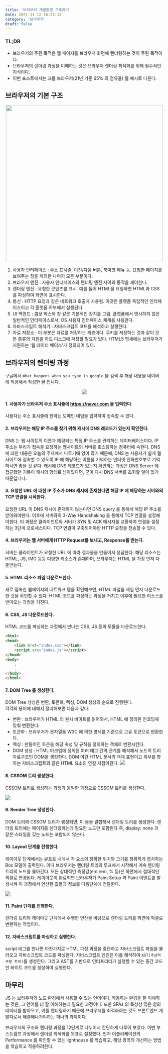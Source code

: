 ```yaml
---
title: '바닥부터 개발환경 구축하기'
date: 2021-11-12 16:21:13
category: '브라우저'
draft: false
---
```


### TL;DR

- 브라우저의 주된 목적은 웹 페이지를 브라우저 화면에 렌더링하는 것이 주된 목적이다.
- 브라우저의 렌더링 과정을 이해하는 것은 브라우저 렌더링 최적화를 위해 필수적인 지식이다.
- 이번 포스트에서는 크롬 브라우저(21년 기준 65% 의 점유율) 를 예시로 다룬다.

## 브라우저의 기본 구조

<div align="center">
<img src="https://kyun2da.dev/static/4ec9d46ea98033d0bf8d5c6966ba0462/0b533/browser-structure.png" width=500>
</div>

1. 사용자 인터페이스 : 주소 표시줄, 이전/다음 버튼, 북마크 메뉴 등. 요청한 페이지를 보여주는 창을 제외한 나머지 모든 부분이다.
2. 브라우저 엔진 : 사용자 인터페이스와 렌더링 엔진 사이의 동작을 제어한다.
3. 렌더링 엔진 : 요청한 콘텐츠를 표시. 예를 들어 HTML을 요청하면 HTML과 CSS를 파싱하여 화면에 표시한다.
4. 통신 : HTTP 요청과 같은 네트워크 호출에 사용됨. 이것은 플랫폼 독립적인 인터페이스이고 각 플랫폼 하부에서 실행된다.
5. UI 백엔드 : 콤보 박스와 창 같은 기본적인 장치를 그림. 플랫폼에서 명시하지 않은 일반적인 인터페이스로서, OS 사용자 인터페이스 체계를 사용한다.
6. 자바스크립트 해석기 : 자바스크립트 코드를 해석하고 실행한다.
7. 자료 저장소 : 이 부분은 자료를 저장하는 계층이다. 쿠키를 저장하는 것과 같이 모든 종류의 자원을 하드 디스크에 저장할 필요가 있다. HTML5 명세에는 브라우저가 지원하는 ‘웹 데이터 베이스’가 정의되어 있다.

## 브라우저의 렌더링 과정

구글에서 `What happens when you type in google` 을 검색 후 해당 내용을 네이버에 적용해서 작성한 글 입니다.

<p align="center">
	<img src="https://kyun2da.dev/static/7efd177711cd81dd0712e9dd79eaf12c/c1b63/browser-rendering.png" />
</p>

#### 1. 사용자가 브라우저 주소 표시줄에 https://naver.com 을 입력한다.

사용자는 주소 표시줄에 원하는 도메인 네임을 입력하여 접속할 수 있다.

#### 2. 브라우저는 해당 IP 주소를 찾기 위해 캐시에 DNS 레코드가 있는지 확인한다.

DNS 는 웹 사이트의 이름과 매핑되는 특정 IP 주소를 관리하는 데이터베이스이다. IP 주소는 우리가 접속을 요청하는 웹사이트의 서버를 호스팅하는 컴퓨터에 속한다. DNS 에 대한 내용은 오늘의 주제에서 다루기에 양이 많기 때문에, DNS 는 사용자가 쉽게 웹사이트에 접속할 수 있도록 IP 에 해당하는 이름을 기억하는 인터넷 전화번호부로 기억하시면 좋을 것 같다. 캐시에 DNS 레코드가 있는지 확인하는 과정은 DNS Server 에 접근했던 기록이 캐시의 형태로 남아있다면, 굳이 다시 DNS 서버를 조회할 일이 없기 때문입니다.

#### 3. 요청한 URL 에 대한 IP 주소가 DNS 캐시에 존재한다면 해당 IP 에 해당하는 서버와의 TCP 연결을 시작한다.

요청한 URL 이 DNS 캐시에 존재하지 않는다면 DNS query 를 통해서 해당 IP 주소를 받아와야한다. 이후에 서버와의 3-Way Handshaking 을 통해서 TCP 연결을 설정해야한다. 이 과정은 클라이언트와 서버가 SYN 및 ACK 메시지를 교환하여 연결을 설정하는 3단계 프로세스이다. TCP 연결이 구축되어야만 HTTP 요청을 전송할 수 있다.

#### 4. 브라우저는 웹 서버에게 HTTP Request를 보내고, Response를 받는다.

서버는 클라이언트가 요청한 URL 에 따라 결과물을 만들어서 응답한다. 해당 리소스는 HTML, JS, IMG 등등 다양한 리소스가 존재하며, 브라우저는 HTML 을 가장 먼저 다운받는다.

#### 5. HTML 리소스 파일 다운로드한다.

새로 접속한 웹페이지의 네트워크 탭을 확인해보면, HTML 파일을 제일 먼저 다운로드한 것을 확인할 수 있다.
HTML 코드를 파싱하는 과정을 거치고 이후에 필요한 리소스를 받아오는 과정을 거친다.

#### 6. CSS, JS 다운로드한다.

HTML 코드를 파싱하는 과정에서 만나는 CSS, JS 등의 모듈을 다운로드한다.

```html
<html>
<head>
	<link href="index.css"></link>
	<script src="index.js"></script>
</head>
<body>
	.
	.
</body>
</html>
```

#### 7. DOM Tree 를 생성한다.

DOM Tree 생성은 변환, 토큰화, 렉싱, DOM 생성의 순으로 진행된다. <br/>
각각의 용어에 대해서 정리해보면 다음과 같다.

- 변환 : 브라우저가 HTML 의 원시 바이트를 읽어와서, HTML 에 정의된 인코딩에 맞춰 변환한다.
- 토큰화 : 브라우저가 문자열을 W3C 에 의한 명세를 기준으로 고유 토큰으로 반환한다.
- 렉싱 : 만들어진 토큰을 해당 속성 및 규칙을 정의하는 객체로 변환시킨다.
- DOM 생성 : HTML 마크업에 정의된 여러 태그 간의 관계를 해석해서 노드의 트리 자료구조인 DOM을 생성한다. DOM 이란 HTML 문서의 객체 표현이고 외부를 향하는 자바스크립트와 같은 HTML 요소의 연결 지점이된다.
  <img src="https://developers.google.com/web/fundamentals/performance/critical-rendering-path/images/full-process.png?hl=ko" />

#### 8. CSSOM 트리 생성한다.

CSSOM 트리르 생성하는 과정과 동일한 과정으로 CSSOM 트리를 생성한다.

<img src="https://developers.google.com/web/fundamentals/performance/critical-rendering-path/images/cssom-construction.png?hl=ko" />

#### 9. Render Tree 생성한다.

DOM 트리와 CSSOM 트리가 생성되면, 이 둘을 결합해서 렌더링 트리를 생성한다. 렌더링 트리에는 페이지를 렌더링하는데 필요한 노드만 포함된다.즉, display: none 과 같은 스타일을 갖는 노드는 포함되지 않는다.

#### 10. Layout 단계를 진행한다.

레이아웃 단계에서는 뷰포트 내에서 각 요소의 정확한 위치와 크기를 정확하게 캡처하는 Box 모델이 출력된다. 이때 브라우저는 렌더링 트리의 루프에서 시작해서 계속 렌더링 트리의 노드를 쫓아간다. 모든 상대적인 측정값(em,rem, % 등)은 화면에서 절대적인 픽셀로 변경된다. 레이아웃이 완료되면 브라우저가 Paint Setup 과 Paint 이벤트를 발생시켜 이 과정에서 연산한 값들과 정보를 다음단계에 전달한다.

<img src="https://developers.google.com/web/fundamentals/performance/critical-rendering-path/images/layout-viewport.png?hl=ko" />

#### 11. Paint 단계를 진행한다.

렌더링 트리와 레이아웃 단계에서 수행한 연산을 바탕으로 렌더링 트리를 화면에 픽셀로 변환하는 작업이다.

#### 12. 자바스크립트를 파싱하고 실행한다.

script 태그를 만나면 마찬가지로 HTML 파싱 과정을 중단하고 자바스크립트 파일을 불러오고 자바스크립트 코드를 파싱한다. 자바스크립트 엔진은 이를 해석하여 `AST(추상적 구문 트리)`를 생성한다. 그리고 AST를 기반으로 인터프리터가 실행할 수 있는 중간 코드인 바이트 코드를 생성하여 실행한다.

## 마무리

JS 는 브라우저와 노드 환경에서 사용할 수 있는 언어이다. 작동하는 환경을 잘 이해하는 것은, 그 언어를 더 잘 이해하는데 필요한 과정이다. 또한 SPAs 의 특성상 많은 양의 데이터를 받아오고, 이를 렌더링하기 때문에 브라우저를 최적화하는 것도 프론트엔드 개발자로서 해결해나가야하는 하나의 과제이다.

브라우저의 구조와 렌더링 과정을 12단계로 나누어서 간단하게 다루어 보았다. 이번 부스트캠프 과정에서 렌더링 최적화를 목표로 설정했다. 먼저 어플리케이션의 Performance 를 확인할 수 있는 lighthouse 를 학습하고, 해당 항목의 개선하는 방법을 학습하고 적용하려한다.
